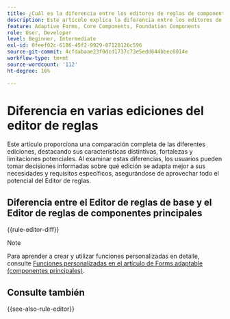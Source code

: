 ```yaml
---
title: ¿Cuál es la diferencia entre los editores de reglas de componentes principales y de base?
description: Este artículo explica la diferencia entre los editores de reglas de los componentes principales y de base
feature: Adaptive Forms, Core Components, Foundation Components
role: User, Developer
level: Beginner, Intermediate
exl-id: 0feef02c-6186-45f2-9929-07120126c596
source-git-commit: 4cfdabaae23f0dcd1737c73e5edd644bbec6014e
workflow-type: tm+mt
source-wordcount: '112'
ht-degree: 16%

---
```


# Diferencia en varias ediciones del editor de reglas

Este artículo proporciona una comparación completa de las diferentes ediciones, destacando sus características distintivas, fortalezas y limitaciones potenciales. Al examinar estas diferencias, los usuarios pueden tomar decisiones informadas sobre qué edición se adapta mejor a sus necesidades y requisitos específicos, asegurándose de aprovechar todo el potencial del Editor de reglas.

## Diferencia entre el Editor de reglas de base y el Editor de reglas de componentes principales

{{rule-editor-diff}}

>[!NOTE]
>
> Para aprender a crear y utilizar funciones personalizadas en detalle, consulte [Funciones personalizadas en el artículo de Forms adaptable (componentes principales)](/help/forms/create-and-use-custom-functions.md).


## Consulte también

{{see-also-rule-editor}}
